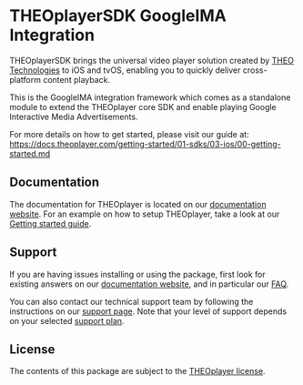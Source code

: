 # THEOplayerSDK GoogleIMA Integration

THEOplayerSDK brings the universal video player solution created by [THEO Technologies](https://www.theoplayer.com/) to iOS and tvOS, enabling you to quickly deliver cross-platform content playback.

This is the GoogleIMA integration framework which comes as a standalone module to extend the THEOplayer core SDK and enable playing Google Interactive Media Advertisements.

For more details on how to get started, please visit our guide at: https://docs.theoplayer.com/getting-started/01-sdks/03-ios/00-getting-started.md

## Documentation

The documentation for THEOplayer is located on our [documentation website](https://docs.theoplayer.com).
For an example on how to setup THEOplayer, take a look at our [Getting started guide](https://docs.theoplayer.com/getting-started/01-sdks/03-ios/00-getting-started.md).

## Support

If you are having issues installing or using the package, first look for existing answers on our [documentation website](https://docs.theoplayer.com/),
and in particular our [FAQ](https://docs.theoplayer.com/faq/00-introduction.md).

You can also contact our technical support team by following the instructions on our [support page](https://docs.theoplayer.com/faq/00-introduction.md).
Note that your level of support depends on your selected [support plan](https://www.theoplayer.com/supportplans).

## License

The contents of this package are subject to the [THEOplayer license](https://www.theoplayer.com/terms).
